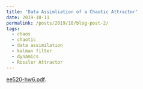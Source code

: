 ```yaml
---
title: 'Data Assimliation of a Chaotic Attractor'
date: 2019-10-11
permalink: /posts/2019/10/blog-post-2/
tags:
  - chaos
  - chaotic
  - data assimilation
  - kalman filter
  - dynamics
  - Rossler Attractor
---
```

 [ee520-hw6.pdf](http://mackkv.github.io/files/ee520-hw6.pdf).
